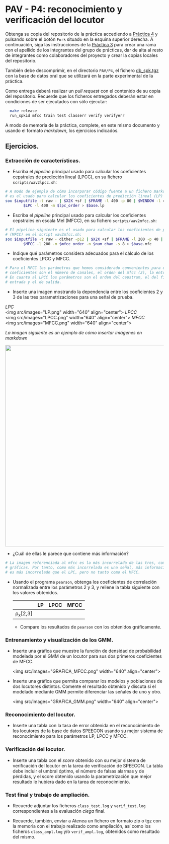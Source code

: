 PAV - P4: reconocimiento y verificación del locutor
===================================================

Obtenga su copia del repositorio de la práctica accediendo a [Práctica 4](https://github.com/albino-pav/P4)
y pulsando sobre el botón `Fork` situado en la esquina superior derecha. A continuación, siga las
instrucciones de la [Práctica 3](https://github.com/albino-pav/P3) para crear una rama con el apellido de
los integrantes del grupo de prácticas, dar de alta al resto de integrantes como colaboradores del proyecto
y crear la copias locales del repositorio.

También debe descomprimir, en el directorio `PAV/P4`, el fichero [db_spk.tgz](https://atenea.upc.edu/pluginfile.php/3008277/mod_assign/introattachment/0/db_spk.tgz?forcedownload=1)
con la base de datos oral que se utilizará en la parte experimental de la práctica.

Como entrega deberá realizar un *pull request* con el contenido de su copia del repositorio. Recuerde
que los ficheros entregados deberán estar en condiciones de ser ejecutados con sólo ejecutar:

~~~~~~~~~~~~~~~~~~~~~~~~~~~~~~~~~~~~~~~~~~~~~~~~~~~~~.sh
  make release
  run_spkid mfcc train test classerr verify verifyerr
~~~~~~~~~~~~~~~~~~~~~~~~~~~~~~~~~~~~~~~~~~~~~~~~~~~~~

A modo de memoria de la práctica, complete, en este mismo documento y usando el formato *markdown*, los
ejercicios indicados.

## Ejercicios.

### Extracción de características.

- Escriba el *pipeline* principal usado para calcular los coeficientes cepstrales de predicción lineal
  (LPCC), en su fichero <code>scripts/wav2lpcc.sh</code>:

~~~~~~~~~~~~~~~~~~~~~~~~~~~~~~~~~~~~~~~~~~~~~~~~~~~~~~~~~~~~~~~~~~~~~~~~~~~~~~~~~~~~~~~~~~~~~~~~~.sh
# A modo de ejemplo de cómo incorporar código fuente a un fichero markdown, el pipeline siguiente
# es el usado para calcular los coeficientes de predicción lineal (LP) en el script wav2lp.sh:
sox $inputfile -t raw - | $X2X +sf | $FRAME -l 400 -p 80 | $WINDOW -l 400 -L 400 |
        $LPC -l 400 -m $lpc_order > $base.lp
~~~~~~~~~~~~~~~~~~~~~~~~~~~~~~~~~~~~~~~~~~~~~~~~~~~~~~~~~~~~~~~~~~~~~~~~~~~~~~~~~~~~~~~~~~~~~~~~~

- Escriba el *pipeline* principal usado para calcular los coeficientes cepstrales en escala Mel (MFCC), en
  su fichero <code>scripts/wav2mfcc.sh</code>:

~~~~~~~~~~~~~~~~~~~~~~~~~~~~~~~~~~~~~~~~~~~~~~~~~~~~~~~~~~~~~~~~~~~~~~~~~~~~~~~~~~~~~~~~~~~~~~~~~.sh
# El pipeline siguiente es el usado para calcular los coeficientes de predicción lineal 
# (MFCC) en el script wav2mfcc.sh:
sox $inputfile -t raw - dither -p12 | $X2X +sf | $FRAME -l 200 -p 40 |
        $MFCC -l 200 -m $mfcc_order -n $num_chan -s 8 > $base.mfc
~~~~~~~~~~~~~~~~~~~~~~~~~~~~~~~~~~~~~~~~~~~~~~~~~~~~~~~~~~~~~~~~~~~~~~~~~~~~~~~~~~~~~~~~~~~~~~~~~

- Indique qué parámetros considera adecuados para el cálculo de los coeficientes LPCC y MFCC.

~~~~~~~~~~~~~~~~~~~~~~~~~~~~~~~~~~~~~~~~~~~~~~~~~~~~~~~~~~~~~~~~~~~~~~~~~~~~~~~~~~~~~~~~~~~~~~~~~.sh
# Para el MFCC los parámetros que hemos considerado convenientes para el cálculo de sus 
# coeficientes son el número de canales, el orden del mfcc (2), la entrada y la salida.
# En cuanto al LPCC los parámetros son el orden del cepstrum, el del filtro, el archivo de 
# entrada y el de salida.
~~~~~~~~~~~~~~~~~~~~~~~~~~~~~~~~~~~~~~~~~~~~~~~~~~~~~~~~~~~~~~~~~~~~~~~~~~~~~~~~~~~~~~~~~~~~~~~~~

- Inserte una imagen mostrando la dependencia entre los coeficientes 2 y 3 de las tres parametrizaciones
  para una señal de prueba.
  
 *LPC*  
   <img src/images="LP.png" width="640" align="center">
 *LPCC*  
   <img src/images="LPCC.png" width="640" align="center">
 *MFCC*  
   <img src/images="MFCC.png" width="640" align="center">
  
  *La imagen siguiente es un ejemplo de cómo insertar imágenes en markdown*
  
  <img src="img/tanh.png" width="640" align="center">
  
  + ¿Cuál de ellas le parece que contiene más información?
  
  ~~~~~~~~~~~~~~~~~~~~~~~~~~~~~~~~~~~~~~~~~~~~~~~~~~~~~~~~~~~~~~~~~~~~~~~~~~~~~~~~~~~~~~~~~~~~~~~~~.sh
# La imagen referenciada al mfcc es la más incorrelada de las tres, como podemos observar en las
# gráficas. Por tanto, como más incorrelada es una señal, más información contiene. En cuanto al LPCC,
# es más incorrelado que el LPC, pero no tanto como el MFCC.
~~~~~~~~~~~~~~~~~~~~~~~~~~~~~~~~~~~~~~~~~~~~~~~~~~~~~~~~~~~~~~~~~~~~~~~~~~~~~~~~~~~~~~~~~~~~~~~~~

- Usando el programa <code>pearson</code>, obtenga los coeficientes de correlación normalizada entre los
  parámetros 2 y 3, y rellene la tabla siguiente con los valores obtenidos.

  |                        | LP   | LPCC | MFCC |
  |------------------------|:----:|:----:|:----:|
  | &rho;<sub>x</sub>[2,3] |      |      |      |
  
  + Compare los resultados de <code>pearson</code> con los obtenidos gráficamente.
  
### Entrenamiento y visualización de los GMM.

- Inserte una gráfica que muestre la función de densidad de probabilidad modelada por el GMM de un locutor
  para sus dos primeros coeficientes de MFCC.
  
  <img src/images="GRAFICA_MFCC.png" width="640" align="center">
  
- Inserte una gráfica que permita comparar los modelos y poblaciones de dos locutores distintos. Comente el
  resultado obtenido y discuta si el modelado mediante GMM permite diferenciar las señales de uno y otro.
  
  <img src/images="GRAFICA_GMM.png" width="640" align="center">

### Reconocimiento del locutor.

- Inserte una tabla con la tasa de error obtenida en el reconocimiento de los locutores de la base de datos
  SPEECON usando su mejor sistema de reconocimiento para los parámetros LP, LPCC y MFCC.

### Verificación del locutor.

- Inserte una tabla con el *score* obtenido con su mejor sistema de verificación del locutor en la tarea
  de verificación de SPEECON. La tabla debe incluir el umbral óptimo, el número de falsas alarmas y de
  pérdidas, y el score obtenido usando la parametrización que mejor resultado le hubiera dado en la tarea
  de reconocimiento.
 
### Test final y trabajo de ampliación.

- Recuerde adjuntar los ficheros `class_test.log` y `verif_test.log` correspondientes a la evaluación
  *ciega* final.

- Recuerde, también, enviar a Atenea un fichero en formato zip o tgz con la memoria con el trabajo
  realizado como ampliación, así como los ficheros `class_ampl.log` y/o `verif_ampl.log`, obtenidos como
  resultado del mismo.
